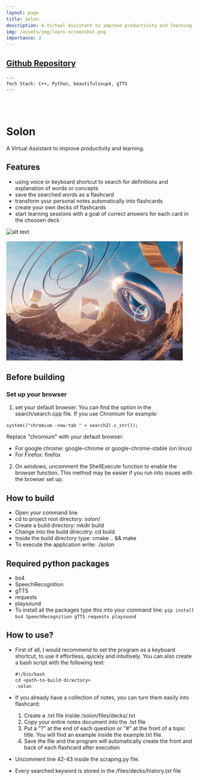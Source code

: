 ```yaml
---
layout: page
title: Solon
description: A Virtual Assistant to improve productivity and learning
img: /assets/img/learn-screenshot.png
importance: 2
---
```


## [Github Repository](https://github.com/ChamsToure/solon)

    ---
    Tech Stack: C++, Python, beautifulsoup4, gTTS
    ---

<div class="row">
    <div class="col-sm mt-3 mt-md-0">
        <img class="img-fluid rounded z-depth-1" src="{{ '/assets/img/search-screenshot.png' | relative_url }}" alt="" title="example image"/>
    </div>
    <div class="col-sm mt-3 mt-md-0">
        <img class="img-fluid rounded z-depth-1" src="{{ '/assets/img/learn-screenshot.png' | relative_url }}" alt="" title="example image"/>
    </div>
</div>

# Solon
A Virtual Assistant to improve productivity and learning.

## Features
- using voice or keyboard shortcut to search for definitions and explanation of words or concepts
- save the searched words as a flashcard
- transform your personal notes automatically into flashcards
- create your own decks of flashcards
- start learning sessions with a goal of correct answers for each card in the choosen deck

![alt text](https://raw.githubusercontent.com/ChamsToure/solon/master/search-demo.gif)
<br/><br/>
![alt text](https://raw.githubusercontent.com/ChamsToure/solon/master/learn-demo.gif)


## Before building
### Set up your browser
1. set your default browser. You can find the option in the search/search.cpp file.
If you use Chromium for example:
```
system(("chromium -new-tab " + search2).c_str());
```
Replace "chromium" with your default browser:
* For google chrome: google-chrome or google-chrome-stable (on linux)
* For Firefox: firefox
2. On windows, uncomment the ShellExecute function to enable the browser function. This method may
be easier if you run into issues with the browser set up.

## How to build
- Open your command line
- cd to project root directory: solon/
- Create a build directory: mkdir build
- Change into the build direcotry: cd build
- Inside the build directory type: cmake .. && make
- To execute the application write: ./solon


## Required python packages
- bs4
- SpeechRecognition
- gTTS
- requests
- playsound
- To install all the packages type this into your command line: ```pip install bs4 SpeechRecognition gTTS requests playsound ```

## How to use?
- First of all, I would recommend to set the program as a keyboard shortcut, to use it effortless, quickly and intuitively.
  You can also create a bash script with the following text:
  ```
  #!/bin/bash
  cd <path-to-build-directory>
  .solon
  ```
- If you already have a collection of notes, you can turn them easily into flashcard:
    1. Create a .txt file inside /solon/files/decks/<your-filename>.txt
    2. Copy your entire notes document into the .txt file
    3. Put a "?" at the end of each question or "#" at the front of a topic title. You will find an example inside the example.txt file.
    4. Save the file and the program will automatically create the front and back of each flashcard after execution

 - Uncomment line 42-43 inside the scraping.py file.
 - Every searched keyword is stored in the /files/decks/history.txt file


